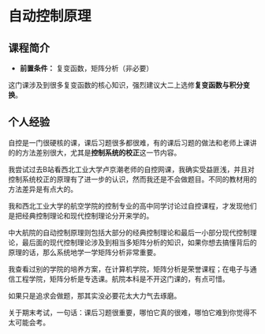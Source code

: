# 自动控制原理

## 课程简介
- **前置条件：** 复变函数，矩阵分析（非必要）

这门课涉及到很多复变函数的核心知识，强烈建议大二上选修**复变函数与积分变换**。

## 个人经验
自控是一门很硬核的课，课后习题很多都很难，有的课后习题的做法和老师上课讲的的方法差别很大，尤其是**控制系统的校正**这一节内容。

我尝试过去B站看西北工业大学卢京潮老师的自控网课，我确实受益匪浅，并且对控制系统校正的原理有了进一步的认识，然而我还是不会做题目。不同的教材用的方法差异是有点大的。

我和西北工业大学的航空学院的控制专业的高中同学讨论过自控课程，才发现他们是把经典控制理论和现代控制理论分开来学的。

中大航院的自动控制原理则包括大部分的经典控制理论和最后一小部分现代控制理论，最后面的现代控制理论涉及到相当多矩阵分析的知识，如果你想去搞懂背后的原理的话，那么系统地学一学矩阵分析非常重要。

我查看过别的学院的培养方案，在计算机学院，矩阵分析是荣誉课程；在电子与通信工程学院，矩阵分析是专选课。航院本科是不开这门课的，有点可惜。

如果只是追求会做题，那其实没必要花太大力气去琢磨。

关于期末考试，一句话：课后习题很重要，哪怕它真的很难，哪怕它难到你觉得不太可能会考。